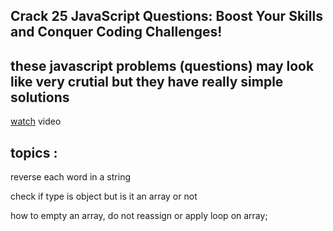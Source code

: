 ## Crack 25 JavaScript Questions: Boost Your Skills and Conquer Coding Challenges!

## these javascript problems (questions) may look like very crutial but they have really simple solutions 


[watch](https://www.youtube.com/watch?v=qJGR9lLcRc0) video




## topics : 

reverse each word in a string


check if type is object but is it an array or not


how to empty an array, do not reassign or apply loop on array;
